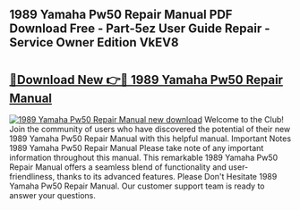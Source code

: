 ## 1989 Yamaha Pw50 Repair Manual PDF Download Free - Part-5ez User Guide Repair - Service Owner Edition VkEV8

# <h2><a href="http://bc73450.oget.top/?id=1989+Yamaha+Pw50+Repair+Manual">🔗Download New 👉🔴 1989 Yamaha Pw50 Repair Manual</a></h2>

[![1989 Yamaha Pw50 Repair Manual new download](https://i.imgur.com/5g1atiW.png)](http://bc73450.oget.top/?id=1989+Yamaha+Pw50+Repair+Manual)
Welcome to the Club! Join the community of users who have discovered the potential of their new 1989 Yamaha Pw50 Repair Manual with this helpful manual. Important Notes 1989 Yamaha Pw50 Repair Manual Please take note of any important information throughout this manual. This remarkable 1989 Yamaha Pw50 Repair Manual offers a seamless blend of functionality and user-friendliness, thanks to its advanced features. Please Don't Hesitate 1989 Yamaha Pw50 Repair Manual. Our customer support team is ready to answer your questions.
